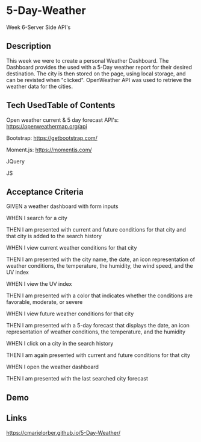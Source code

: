 # 5-Day-Weather

Week 6-Server Side API's

## Description

This week we were to create a personal Weather Dashboard. The Dashboard provides the used with a 5-Day weather report for their desired destination. The city is then stored on the page, using local storage, and can be revisted when "clicked". OpenWeather API was used to retrieve the weather data for the cities. 

## Tech UsedTable of Contents

Open weather current & 5 day forecast API's: https://openweathermap.org/api

Bootstrap: https://getbootstrap.com/

Moment.js: https://momentjs.com/

JQuery

JS


## Acceptance Criteria

GIVEN a weather dashboard with form inputs

WHEN I search for a city

THEN I am presented with current and future conditions for that city and that city is added to the search history

WHEN I view current weather conditions for that city

THEN I am presented with the city name, the date, an icon representation of weather conditions, the temperature, the humidity, the wind speed, and the UV index

WHEN I view the UV index

THEN I am presented with a color that indicates whether the conditions are favorable, moderate, or severe

WHEN I view future weather conditions for that city

THEN I am presented with a 5-day forecast that displays the date, an icon representation of weather conditions, the temperature, and the humidity

WHEN I click on a city in the search history

THEN I am again presented with current and future conditions for that city

WHEN I open the weather dashboard

THEN I am presented with the last searched city forecast

## Demo

## Links

https://cmarielorber.github.io/5-Day-Weather/
